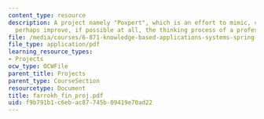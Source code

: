 ```yaml
---
content_type: resource
description: A project namely "Poxpert", which is an effort to mimic, capture and
  perhaps improve, if possible at all, the thinking process of a professional player.
file: /media/courses/6-871-knowledge-based-applications-systems-spring-2005/f9b791b1c6ebac87745b09419e70ad22_farrokh_fin_proj.pdf
file_type: application/pdf
learning_resource_types:
- Projects
ocw_type: OCWFile
parent_title: Projects
parent_type: CourseSection
resourcetype: Document
title: farrokh_fin_proj.pdf
uid: f9b791b1-c6eb-ac87-745b-09419e70ad22
---
```

